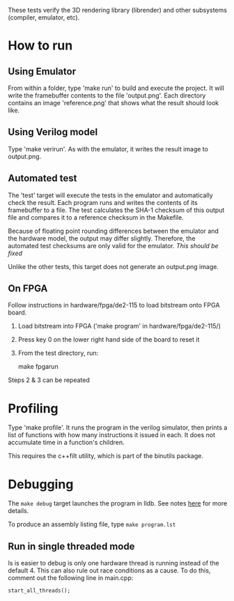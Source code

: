 These tests verify the 3D rendering library (librender) and other subsystems
(compiler, emulator, etc).

# How to run

## Using Emulator

From within a folder, type 'make run' to build and execute the project. It will
write the framebuffer contents to the file 'output.png'. Each directory
contains an image 'reference.png' that shows what the result should look like.

## Using Verilog model

Type 'make verirun'. As with the emulator, it writes the result image to
output.png.

## Automated test

The 'test' target will execute the tests in the emulator and automatically
check the result. Each program runs and writes the contents of its framebuffer
to a file. The test calculates the SHA-1 checksum of this output file and
compares it to a reference checksum in the Makefile.

Because of floating point rounding differences between the emulator and the
hardware model, the output may differ slightly. Therefore, the automated test
checksums are only valid for the emulator. *This should be fixed*

Unlike the other tests, this target does not generate an output.png image.

## On FPGA

Follow instructions in hardware/fpga/de2-115 to load bitstream onto FPGA
board.
1. Load bitstream into FPGA ('make program' in hardware/fpga/de2-115/)
2. Press key 0 on the lower right hand side of the board to reset it
3. From the test directory, run:

    make fpgarun

Steps 2 & 3 can be repeated

# Profiling

Type 'make profile'. It runs the program in the verilog simulator, then prints
a list of functions with how many instructions it issued in each. It does not
accumulate time in a function's children.

This requires the c++filt utility, which is part of the binutils package.

# Debugging

The `make debug` target launches the program in lldb. See notes
[here](https://github.com/jbush001/NyuziProcessor/blob/master/tools/emulator/README.md)
for more details.

To produce an assembly listing file, type `make program.lst`

## Run in single threaded mode

Is is easier to debug is only one hardware thread is running instead of the
default 4. This can also rule out race conditions as a cause. To do this,
comment out the following line in main.cpp:

    start_all_threads();
